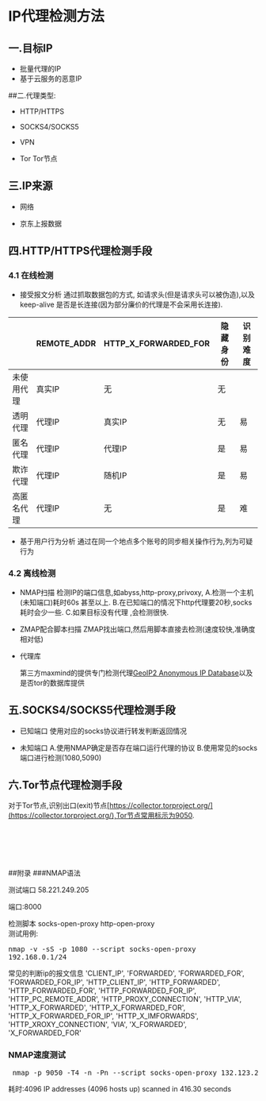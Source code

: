 # IP代理检测方法


## 一.目标IP

* 批量代理的IP
* 基于云服务的恶意IP


##二.代理类型:

* HTTP/HTTPS

* SOCKS4/SOCKS5

* VPN

* Tor
  Tor节点


## 三.IP来源

* 网络

* 京东上报数据


## 四.HTTP/HTTPS代理检测手段

### 4.1 在线检测

* 接受报文分析
通过抓取数据包的方式, 如请求头(但是请求头可以被伪造),以及keep-alive 是否是长连接(因为部分廉价的代理是不会采用长连接).

|&nbsp;|REMOTE_ADDR|HTTP_X_FORWARDED_FOR|隐藏身份|识别难度|
|---|---|---|---|---|
|未使用代理|真实IP|无|无|&nbsp;|
|透明代理|代理IP|真实IP|无|易|
|匿名代理|代理IP|代理IP|是|易|
|欺诈代理|代理IP|随机IP|是|易|
|高匿名代理|代理IP|无|是|难|

* 基于用户行为分析
通过在同一个地点多个账号的同步相关操作行为,列为可疑行为

### 4.2 离线检测

* NMAP扫描
 检测IP的端口信息,如abyss,http-proxy,privoxy,
A.检测一个主机 (未知端口)耗时60s 甚至以上.
B.在已知端口的情况下http代理要20秒,socks耗时会少一些.
C.如果目标没有代理 ,会检测很快.

* ZMAP配合脚本扫描
 ZMAP找出端口,然后用脚本直接去检测(速度较快,准确度相对低)
 
* 代理库

	第三方maxmind的提供专门检测代理[GeoIP2 Anonymous IP Database](https://www.maxmind.com/en/geoip2-anonymous-ip-database)以及是否tor的数据库提供
 
## 五.SOCKS4/SOCKS5代理检测手段

* 已知端口
	使用对应的socks协议进行转发判断返回情况

* 未知端口
       A.使用NMAP确定是否存在端口运行代理的协议
       B.使用常见的socks端口进行检测(1080,5090)

 

## 六.Tor节点代理检测手段

对于Tor节点,识别出口(exit)节点[https://collector.torproject.org/](https://collector.torproject.org/),Tor节点常用标示为9050.
		

		

		
</br>
</br>
</br>
</br>

##附录
###NMAP语法

测试端口 58.221.249.205  

端口:8000

检测脚本 socks-open-proxy 
	      http-open-proxy		
测试用例: <pre>nmap -v -sS -p 1080 --script socks-open-proxy 192.168.0.1/24</pre>
常见的判断ip的报文信息
                        'CLIENT_IP', 
                        'FORWARDED', 
                          'FORWARDED_FOR', 
                          'FORWARDED_FOR_IP', 
                          'HTTP_CLIENT_IP', 
                          'HTTP_FORWARDED', 
                          'HTTP_FORWARDED_FOR', 
                          'HTTP_FORWARDED_FOR_IP', 
                          'HTTP_PC_REMOTE_ADDR', 
                          'HTTP_PROXY_CONNECTION',
                          'HTTP_VIA', 
                          'HTTP_X_FORWARDED', 
                          'HTTP_X_FORWARDED_FOR', 
                          'HTTP_X_FORWARDED_FOR_IP', 
                          'HTTP_X_IMFORWARDS', 
                          'HTTP_XROXY_CONNECTION', 
                          'VIA', 
                          'X_FORWARDED', 
                          'X_FORWARDED_FOR'
                          
### NMAP速度测试

<pre> nmap -p 9050 -T4 -n -Pn --script socks-open-proxy 132.123.23.2/20 </pre>
耗时:4096 IP addresses (4096 hosts up) scanned in 416.30 seconds






